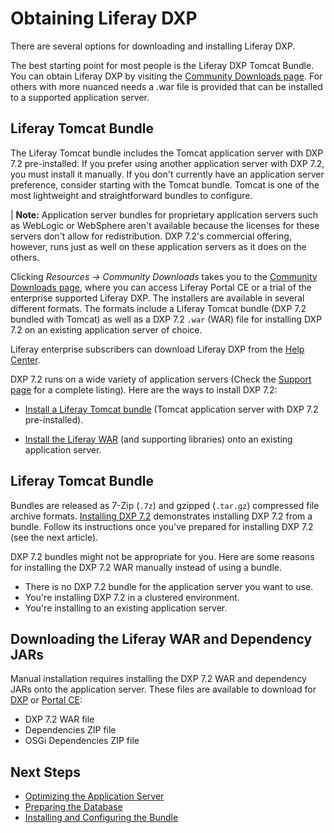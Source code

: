 # Obtaining Liferay DXP

There are several options for downloading and installing Liferay DXP.

The best starting point for most people is the Liferay DXP Tomcat Bundle. You can obtain Liferay DXP by visiting the [Community Downloads page](https://www.liferay.com/downloads-community). For others with more nuanced needs a .war file is provided that can be installed to a supported application server.

## Liferay Tomcat Bundle

The Liferay Tomcat bundle includes the Tomcat application server with DXP 7.2 pre-installed. If you prefer using another application server with DXP 7.2, you must install it manually. If you don't currently have an application server preference, consider starting with the Tomcat bundle. Tomcat is one of the most lightweight and straightforward bundles to configure.

| **Note:** Application server bundles for proprietary application servers such as WebLogic or WebSphere aren't available because the licenses for these servers don't allow for redistribution. DXP 7.2's commercial offering, however, runs just as well on these application servers as it does on the others.


Clicking *Resources &rarr; Community Downloads* takes you to the [Community Downloads page](https://www.liferay.com/downloads-community), where you can access Liferay Portal CE or a trial of the enterprise supported Liferay DXP. The installers are available in several different formats. The formats include a Liferay Tomcat bundle (DXP 7.2 bundled with Tomcat) as well as a DXP 7.2 `.war` (WAR) file for installing DXP 7.2 on an existing application server of choice.

Liferay enterprise subscribers can download Liferay DXP from the [Help Center](https://help.liferay.com/hc).

DXP 7.2 runs on a wide variety of application servers (Check the [Support page](https://help.liferay.com/hc/categories/360000894391-Product-Support) for a complete listing). Here are the ways to install DXP 7.2:

* [Install a Liferay Tomcat bundle](#liferay-tomcat-bundle)
    (Tomcat application server with DXP 7.2 pre-installed).

* [Install the Liferay WAR](#downloading-the-liferay-war-and-dependency-jars)
    (and supporting libraries) onto an existing application server.

## Liferay Tomcat Bundle




Bundles are released as 7-Zip (`.7z`) and gzipped (`.tar.gz`) compressed file archive formats. [Installing DXP 7.2](./installing-and-configuring-a-bundle.md) demonstrates installing DXP 7.2 from a bundle. Follow its instructions once you've prepared for installing DXP 7.2 (see the next article).

DXP 7.2 bundles might not be appropriate for you. Here are some reasons for installing the DXP 7.2 WAR manually instead of using a bundle.

* There is no DXP 7.2 bundle for the application server you want to use.
* You're installing DXP 7.2 in a clustered environment.
* You're installing to an existing application server.

## Downloading the Liferay WAR and Dependency JARs

Manual installation requires installing the DXP 7.2 WAR and dependency JARs onto the application server. These files are available to download for [DXP](https://customer.liferay.com/downloads) or [Portal CE](https://www.liferay.com/downloads-community):

* DXP 7.2 WAR file
* Dependencies ZIP file
* OSGi Dependencies ZIP file

## Next Steps

* [Optimizing the Application Server](./optimizing-the-application-server.md)
* [Preparing the Database](./preparing-the-database.md)
* [Installing and Configuring the Bundle](./installing-and-configuring-the-bundle.md)
